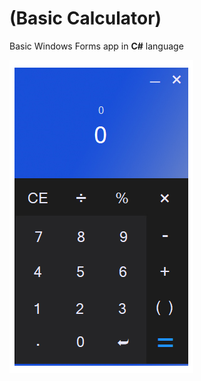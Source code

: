 # (Basic Calculator)
Basic Windows Forms app in <b>C#</b> language

![alt tag](https://github.com/elfromka/CalculatorDesign/blob/master/ScreenShots/ScreenShot.png)

